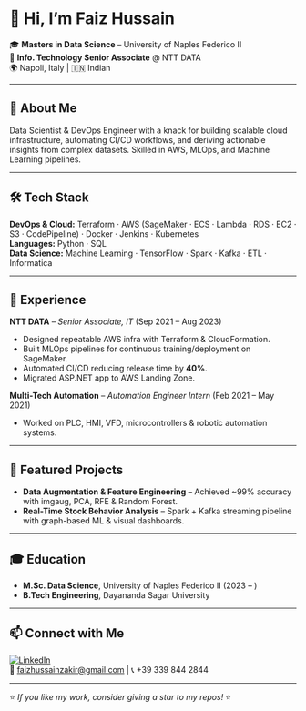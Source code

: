 # 👋 Hi, I’m Faiz Hussain  

🎓 **Masters in Data Science** – University of Naples Federico II  
💼 **Info. Technology Senior Associate** @ NTT DATA  
🌍 Napoli, Italy | 🇮🇳 Indian  

---

## 🚀 About Me  
Data Scientist & DevOps Engineer with a knack for building scalable cloud infrastructure, automating CI/CD workflows, and deriving actionable insights from complex datasets. Skilled in AWS, MLOps, and Machine Learning pipelines.  

---

## 🛠 Tech Stack  
**DevOps & Cloud:** Terraform · AWS (SageMaker · ECS · Lambda · RDS · EC2 · S3 · CodePipeline) · Docker · Jenkins · Kubernetes  
**Languages:** Python · SQL  
**Data Science:** Machine Learning · TensorFlow · Spark · Kafka · ETL · Informatica  

---

## 💼 Experience  

**NTT DATA** – *Senior Associate, IT* (Sep 2021 – Aug 2023)  
- Designed repeatable AWS infra with Terraform & CloudFormation.  
- Built MLOps pipelines for continuous training/deployment on SageMaker.  
- Automated CI/CD reducing release time by **40%**.  
- Migrated ASP.NET app to AWS Landing Zone.  

**Multi-Tech Automation** – *Automation Engineer Intern* (Feb 2021 – May 2021)  
- Worked on PLC, HMI, VFD, microcontrollers & robotic automation systems.  

---

## 📌 Featured Projects  
- **Data Augmentation & Feature Engineering** – Achieved ~99% accuracy with imgaug, PCA, RFE & Random Forest.  
- **Real-Time Stock Behavior Analysis** – Spark + Kafka streaming pipeline with graph-based ML & visual dashboards.  

---

## 🎓 Education  
- **M.Sc. Data Science**, University of Naples Federico II (2023 – )  
- **B.Tech Engineering**, Dayananda Sagar University  

---

## 📫 Connect with Me  
[![LinkedIn](https://img.shields.io/badge/LinkedIn-blue?logo=linkedin)](https://www.linkedin.com/in/faiz-hussain)  
📧 faizhussainzakir@gmail.com | 📞 +39 339 844 2844  

---
⭐ *If you like my work, consider giving a star to my repos!* ⭐

